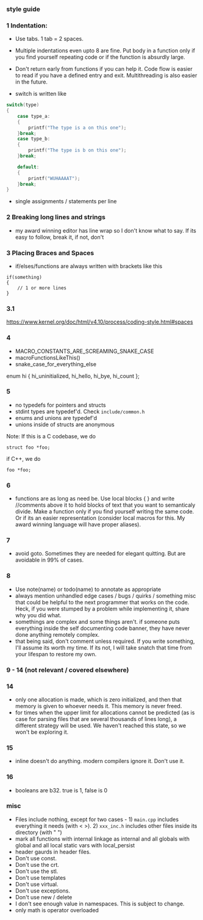 ### style guide

### 1 Indentation:
- Use tabs. 1 tab = 2 spaces.
- Multiple indentations even upto 8 are fine. Put body in a function only if you find yourself repeating code or if the function is absurdly large.
- Don't return early from functions if you can help it. Code flow is easier to read if you have a defined entry and exit. Multithreading is also easier in the future.

- switch is written like
```.cpp
switch(type)
{
    case type_a:
    {
        printf("The type is a on this one");
    }break;
    case type_b:
    {
        printf("The type is b on this one");
    }break;

    default:
    {
        printf("WUHAAAAT");
    }break;
}
```
- single assignments / statements per line

### 2 Breaking long lines and strings

- my award winning editor has line wrap so I don't know what to say. If its easy to follow, break it, if not, don't

### 3 Placing Braces and Spaces

- if/elses/functions are always written with brackets like this

```
if(something)
{
    // 1 or more lines
}
```

### 3.1
https://www.kernel.org/doc/html/v4.10/process/coding-style.html#spaces

### 4
- MACRO_CONSTANTS_ARE_SCREAMING_SNAKE_CASE
- macroFunctionsLikeThis()
- snake_case_for_everything_else 

enum hi
{
	hi_uninitialized,
  hi_hello,
  hi_bye,
  hi_count
};

### 5
- no typedefs for pointers and structs
- stdint types are typedef'd. Check `include/common.h`
- enums and unions are typedef'd
- unions inside of structs are anonymous

Note: If this is a C codebase, we do

```
struct foo *foo;
```

if C++, we do

```
foo *foo;
```

### 6
- functions are as long as need be. Use local blocks { } and write //comments above it to hold blocks of text that you want to semanticaly divide. Make a function only if you find yourself writing the same code. Or if its an easier representation (consider local macros for this. My award winning language will have proper aliases). 

### 7
- avoid goto. Sometimes they are needed for elegant quitting. But are avoidable in 99% of cases.

### 8
- Use note(name) or todo(name) to annotate as appropriate
- always mention unhandled edge cases / bugs / quirks / something misc that could be helpful to the next programmer that works on the code. Heck, if you were stumped by a problem while implementing it, share why you did what.
- somethings are complex and some things aren't. if someone puts everything inside the self documenting code banner, they have never done anything remotely complex.
- that being said, don't comment unless required. If you write something, I'll assume its worth my time. If its not, I will take snatch that time from your lifespan to restore my own.

### 9 - 14 (not relevant / covered elsewhere)

### 14
- only one allocation is made, which is zero initialized, and then that memory is given to whoever needs it. This memory is never freed.
- for times when the upper limit for allocations cannot be predicted (as is case for parsing files that are several thousands of lines long), a different strategy will be used. We haven't reached this state, so we won't be exploring it.

### 15
- inline doesn't do anything. modern compilers ignore it. Don't use it.

### 16

- booleans are b32. true is 1, false is 0

### misc
- Files include nothing, except for two cases - 1) `main.cpp` includes everything it needs (with < >). 2) `xxx_inc.h` includes other files inside its directory (with " ")
- mark all functions with internal linkage as internal and all globals with global and all local static vars with local_persist
- header gaurds in header files.
- Don't use const.
- Don't use the crt.
- Don't use the stl.
- Don't use templates
- Don't use virtual.
- Don't use exceptions.
- Don't use new / delete
- I don't see enough value in namespaces. This is subject to change.
- only math is operator overloaded